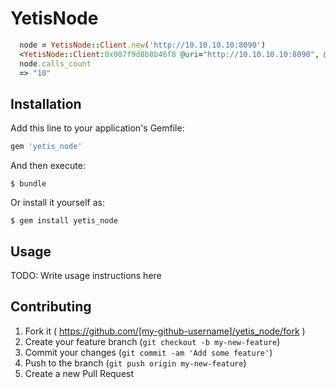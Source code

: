 # YetisNode

```ruby
  node = YetisNode::Client.new('http://10.10.10.10:8090')
  <YetisNode::Client:0x007f9d8b8b46f8 @uri="http://10.10.10.10:8090", @options={}>
  node.calls_count
  => "10"
```


## Installation

Add this line to your application's Gemfile:

```ruby
gem 'yetis_node'
```

And then execute:

    $ bundle

Or install it yourself as:

    $ gem install yetis_node

## Usage

TODO: Write usage instructions here

## Contributing

1. Fork it ( https://github.com/[my-github-username]/yetis_node/fork )
2. Create your feature branch (`git checkout -b my-new-feature`)
3. Commit your changes (`git commit -am 'Add some feature'`)
4. Push to the branch (`git push origin my-new-feature`)
5. Create a new Pull Request
